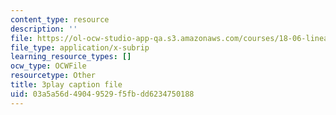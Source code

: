 ```yaml
---
content_type: resource
description: ''
file: https://ol-ocw-studio-app-qa.s3.amazonaws.com/courses/18-06-linear-algebra-spring-2010/03a5a56d49049529f5fbdd6234750188_23LLB9mNJvc.srt
file_type: application/x-subrip
learning_resource_types: []
ocw_type: OCWFile
resourcetype: Other
title: 3play caption file
uid: 03a5a56d-4904-9529-f5fb-dd6234750188
---
```

